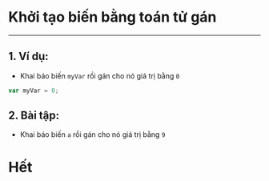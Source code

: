 # Khởi tạo biến bằng toán tử gán

---

## 1. Ví dụ:

- Khai báo biến `myVar` rồi gán cho nó giá trị bằng `0`

```js
var myVar = 0;
```

## 2. Bài tập:

- Khai báo biến `a` rồi gán cho nó giá trị bằng `9`

# Hết
